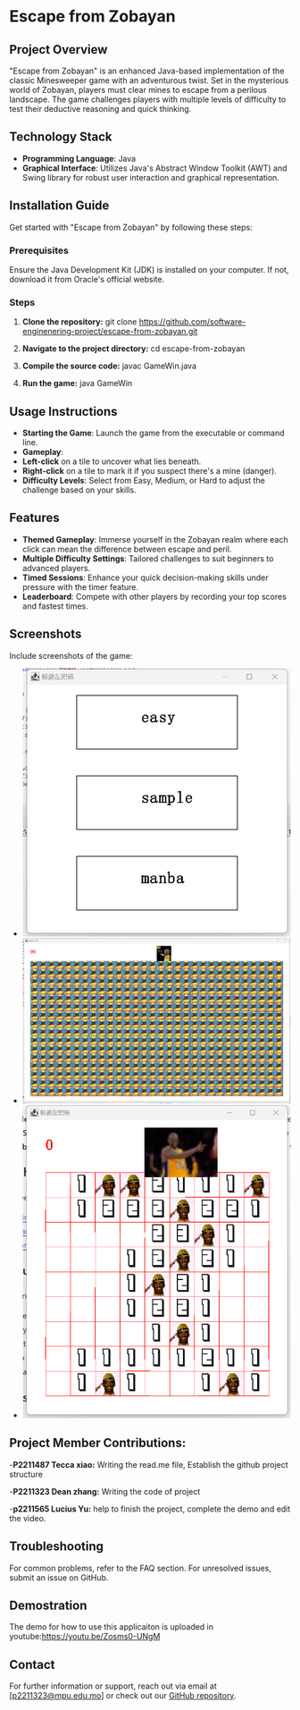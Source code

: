 # Escape from Zobayan

## Project Overview
"Escape from Zobayan" is an enhanced Java-based implementation of the classic Minesweeper game with an adventurous twist. Set in the mysterious world of Zobayan, players must clear mines to escape from a perilous landscape. The game challenges players with multiple levels of difficulty to test their deductive reasoning and quick thinking.

## Technology Stack
- **Programming Language**: Java
- **Graphical Interface**: Utilizes Java's Abstract Window Toolkit (AWT) and Swing library for robust user interaction and graphical representation.

## Installation Guide
Get started with "Escape from Zobayan" by following these steps:

### Prerequisites
Ensure the Java Development Kit (JDK) is installed on your computer. If not, download it from Oracle's official website.

### Steps
1. **Clone the repository:**
git clone https://github.com/software-enginenering-project/escape-from-zobayan.git

2. **Navigate to the project directory:**
cd escape-from-zobayan

3. **Compile the source code:**
javac GameWin.java

4. **Run the game:**
java GameWin


## Usage Instructions
- **Starting the Game**: Launch the game from the executable or command line.
- **Gameplay**:
- **Left-click** on a tile to uncover what lies beneath.
- **Right-click** on a tile to mark it if you suspect there's a mine (danger).
- **Difficulty Levels**: Select from Easy, Medium, or Hard to adjust the challenge based on your skills.

## Features
- **Themed Gameplay**: Immerse yourself in the Zobayan realm where each click can mean the difference between escape and peril.
- **Multiple Difficulty Settings**: Tailored challenges to suit beginners to advanced players.
- **Timed Sessions**: Enhance your quick decision-making skills under pressure with the timer feature.
- **Leaderboard**: Compete with other players by recording your top scores and fastest times.

## Screenshots
Include screenshots of the game:
- ![Starting Screen](扫雷/imgs/464e667852a25e97258a08c48399e5f.png)
- ![In-Game Action](扫雷/imgs/58a5d9cde7ca3de67ec2f560d5a5dff.png)
- ![Victory Screen](扫雷/imgs/b47e4d1e07cac38560e74c8d5e3eae5.png)

## Project Member Contributions:
-**P2211487 Tecca xiao:**
Writing the read.me file, Establish the github project structure

-**P2211323 Dean zhang:**
Writing the code of project

-**p2211565 Lucius Yu:**
help to finish the project, complete the demo and edit the video.


## Troubleshooting
For common problems, refer to the FAQ section. For unresolved issues, submit an issue on GitHub.

## Demostration
The demo for how to use this applicaiton is uploaded in youtube:https://youtu.be/Zosms0-UNgM
## Contact
For further information or support, reach out via email at [p2211323@mpu.edu.mo] or check out our [GitHub repository](https://github.com/software-enginenering-project/escape-from-zobayan).

